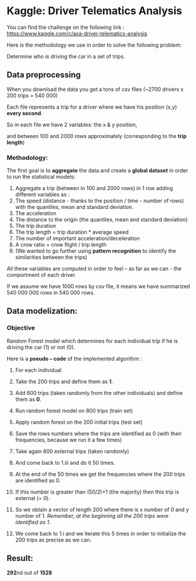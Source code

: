 # Kaggle: Driver Telematics Analysis

You can find the challenge on the following link : https://www.kaggle.com/c/axa-driver-telematics-analysis

Here is the methodology we use in order to solve the following problem: 

Determine who is driving the car in a set of trips.

## Data preprocessing 

When you download the data you get a tons of csv files (~2700 drivers x 200 trips = 540 000)

Each file represents a trip for a driver where we have his position (x,y) **every second**.

So in each file we have 2 variables: 
the x & y position, 

and between 100 and 2000 rows approximately (corresponding to the **trip length**) 

### Methodology: 

The first goal is to **aggregate** the data and create a **global dataset** in order to run the statistical models:

1. Aggregate a trip (between in 100 and 2000 rows) in 1 row adding different variables as : 
  1. The speed (distance - thanks to the position / time – number of rows) with the quantiles, mean and standard deviation.
  2. The acceleration
  3. The distance to the origin (the quantiles, mean and standard deviation)
  4. The trip duration
  5. The trip length = trip duration * average speed
  6. The number of important acceleration/deceleration
  7. A crow ratio  = crow flight / trip length
  8. (We wanted to go further using **pattern recognition** to identify the similarities between the trips) 

All these variables are computed in order to feel – as far as we can - the comportment of each driver.

If we assume we have 1000 rows by csv file, it means we have summarized 540 000 000 rows in 540 000 rows.

## Data modelization:  

### Objective 

Random Forest model which determines for each individual trip if he is driving the car (1) or not (0). 

Here is a **pseudo – code** of the implemented algorithm : 

1. For each individual 
  1. Take the 200 trips and define them as **1**.
  2. Add 600 trips (taken randomly from the other individuals) and define them as **0**.
  3. Run random forest model on 800 trips (train set)
  4. Apply random forest on the 200 initial trips (test set)
  5. Save the rows numbers where the trips are identified as 0 (with their frequencies, because we run it a few times)
  6. Take again 600 external trips (taken randomly)
  7. And come back to 1.iii and do it 50 times.

2. At the end of the 50 times we get the frequencies where the 200 trips are identified as 0.
3. If this number is greater than (50/2)+1 (the majority) then this trip is external (= 0).
4. So we obtain a vector of length 200 where there is x number of 0 and y number of 1. *Remember, at the beginning all the 200 trips were identified as 1*.
5. We come back to 1.i and we iterate this 5 times in order to initialize the 200 trips as precise as we can.

## Result:

**292**nd out of **1528**

